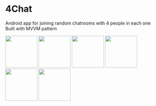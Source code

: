 # 4Chat
Android app for joining random chatrooms with 4 people in each one  
Built with MVVM pattern

<img src="https://i.imgur.com/g5rL4b5.jpg" width="100"> <img src="https://i.imgur.com/WOp7Fxu.jpg" width="100"> <img src="https://i.imgur.com/dKlkdc2.jpg" width="100"> 
<img src="https://i.imgur.com/zjw4F5E.jpg" width="100"> <img src="https://i.imgur.com/MZ1J2Sf.jpg" width="100"> <img src="https://i.imgur.com/OJBtKYq.jpg" width="100">
